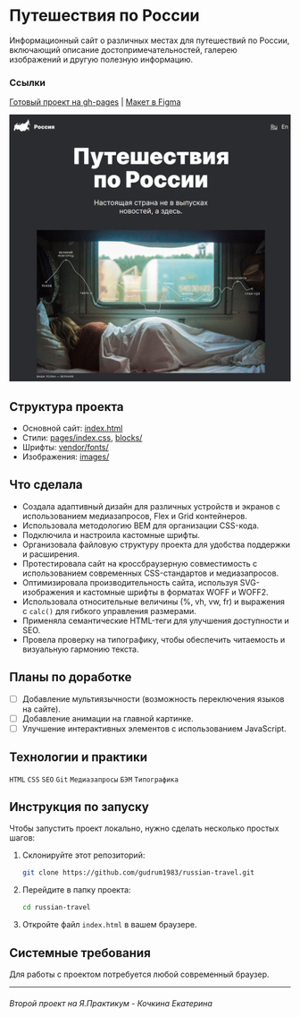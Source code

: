 # Путешествия по России

Информационный сайт о различных местах для путешествий по России, 
включающий описание достопримечательностей, галерею изображений и другую полезную информацию.
### Ссылки
[Готовый проект на gh-pages](https://gudrum1983.github.io/russian-travel/index.html) | [Макет в Figma](https://www.figma.com/file/5S2WSbEFL6awjVWJ0NWL8Q/Sprint-3_-Russia-_-desktop-mobile?node-id=28503%3A0)

![Скриншот сайта](images/screen.jpg)

## Структура проекта
- Основной сайт: [index.html](index.html)
- Стили: [pages/index.css](pages/index.css), [blocks/](blocks/)
- Шрифты: [vendor/fonts/](vendor/fonts/)
- Изображения: [images/](images/)

## Что сделала
- Создала адаптивный дизайн для различных устройств и экранов с использованием медиазапросов, Flex и Grid контейнеров.
- Использовала методологию BEM для организации CSS-кода.
- Подключила и настроила кастомные шрифты.
- Организовала файловую структуру проекта для удобства поддержки и расширения.
- Протестировала сайт на кроссбраузерную совместимость с использованием современных CSS-стандартов и медиазапросов.
- Оптимизировала производительность сайта, используя SVG-изображения и кастомные шрифты в форматах WOFF и WOFF2.
- Использовала относительные величины (%, vh, vw, fr) и выражения с `calc()` для гибкого управления размерами.
- Применяла семантические HTML-теги для улучшения доступности и SEO.
- Провела проверку на типографику, чтобы обеспечить читаемость и визуальную гармонию текста.

## Планы по доработке
- [ ]  Добавление мультиязычности (возможность переключения языков на сайте).
- [ ]  Добавление анимации на главной картинке.
- [ ]  Улучшение интерактивных элементов с использованием JavaScript.

## Технологии и практики
`HTML` `CSS` `SEO` `Git` `Медиазапросы` `БЭМ` `Типографика`

## Инструкция по запуску
Чтобы запустить проект локально, нужно сделать несколько простых шагов:
1. Склонируйте этот репозиторий:
    ```bash
    git clone https://github.com/gudrum1983/russian-travel.git
    ```
2. Перейдите в папку проекта:
    ```bash
    cd russian-travel
    ```
3. Откройте файл `index.html` в вашем браузере.

## Системные требования
Для работы с проектом потребуется любой современный браузер.

----------
###### Второй проект на Я.Практикум - Кочкина Екатерина
